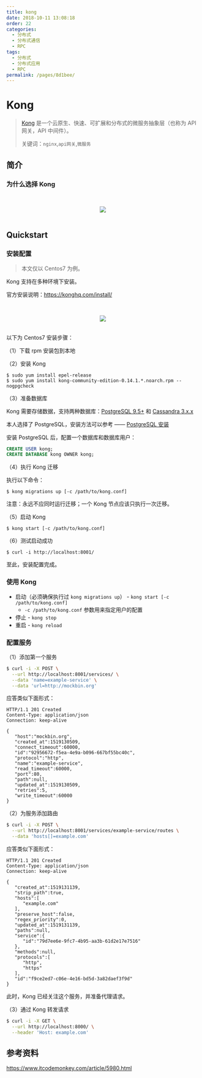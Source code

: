 ```yaml
---
title: kong
date: 2018-10-11 13:08:18
order: 22
categories:
  - 分布式
  - 分布式通信
  - RPC
tags:
  - 分布式
  - 分布式应用
  - RPC
permalink: /pages/8d1bee/
---
```


# Kong

> [Kong](https://github.com/Kong/kong) 是一个云原生、快速、可扩展和分布式的微服务抽象层（也称为 API 网关，API 中间件）。
>
> 关键词：`nginx`,`api网关`,`微服务`

## 简介

### 为什么选择 Kong

<br><div align="center"><img src="F:/Java_notes/images-master/images/microservices/kong/why-kong.png"/></div><br>

## Quickstart

### 安装配置

> 本文仅以 Centos7 为例。

Kong 支持在多种环境下安装。

官方安装说明：https://konghq.com/install/

<br><div align="center"><img src="F:/Java_notes/images-master/snap/20180920181011104339.png"/></div><br>

以下为 Centos7 安装步骤：

（1）下载 rpm 安装包到本地

（2）安装 Kong

```
$ sudo yum install epel-release
$ sudo yum install kong-community-edition-0.14.1.*.noarch.rpm --nogpgcheck
```

（3）准备数据库

Kong 需要存储数据，支持两种数据库：[PostgreSQL 9.5+](http://www.postgresql.org/) 和 [Cassandra 3.x.x](http://cassandra.apache.org/)

本人选择了 PostgreSQL，安装方法可以参考 —— [PostgreSQL 安装](https://github.com/dunwu/database/blob/master/docs/postgresql.md#安装)

安装 PostgreSQL 后，配置一个数据库和数据库用户：

```sql
CREATE USER kong;
CREATE DATABASE kong OWNER kong;
```

（4）执行 Kong 迁移

执行以下命令：

```
$ kong migrations up [-c /path/to/kong.conf]
```

注意：永远不应同时运行迁移；一个 Kong 节点应该只执行一次迁移。

（5）启动 Kong

```
$ kong start [-c /path/to/kong.conf]
```

（6）测试启动成功

```
$ curl -i http://localhost:8001/
```

至此，安装配置完成。

### 使用 Kong

- 启动（必须确保执行过 `kong migrations up`） - `kong start [-c /path/to/kong.conf]`
  - `-c /path/to/kong.conf` 参数用来指定用户的配置
- 停止 - `kong stop`
- 重启 - `kong reload`

### 配置服务

（1）添加第一个服务

```sh
$ curl -i -X POST \
  --url http://localhost:8001/services/ \
  --data 'name=example-service' \
  --data 'url=http://mockbin.org'
```

应答类似下面形式：

```http
HTTP/1.1 201 Created
Content-Type: application/json
Connection: keep-alive

{
   "host":"mockbin.org",
   "created_at":1519130509,
   "connect_timeout":60000,
   "id":"92956672-f5ea-4e9a-b096-667bf55bc40c",
   "protocol":"http",
   "name":"example-service",
   "read_timeout":60000,
   "port":80,
   "path":null,
   "updated_at":1519130509,
   "retries":5,
   "write_timeout":60000
}
```

（2）为服务添加路由

```sh
$ curl -i -X POST \
  --url http://localhost:8001/services/example-service/routes \
  --data 'hosts[]=example.com'
```

应答类似下面形式：

```http
HTTP/1.1 201 Created
Content-Type: application/json
Connection: keep-alive

{
   "created_at":1519131139,
   "strip_path":true,
   "hosts":[
      "example.com"
   ],
   "preserve_host":false,
   "regex_priority":0,
   "updated_at":1519131139,
   "paths":null,
   "service":{
      "id":"79d7ee6e-9fc7-4b95-aa3b-61d2e17e7516"
   },
   "methods":null,
   "protocols":[
      "http",
      "https"
   ],
   "id":"f9ce2ed7-c06e-4e16-bd5d-3a82daef3f9d"
}
```

此时，Kong 已经关注这个服务，并准备代理请求。

（3）通过 Kong 转发请求

```sh
$ curl -i -X GET \
  --url http://localhost:8000/ \
  --header 'Host: example.com'
```

## 参考资料

https://www.itcodemonkey.com/article/5980.html